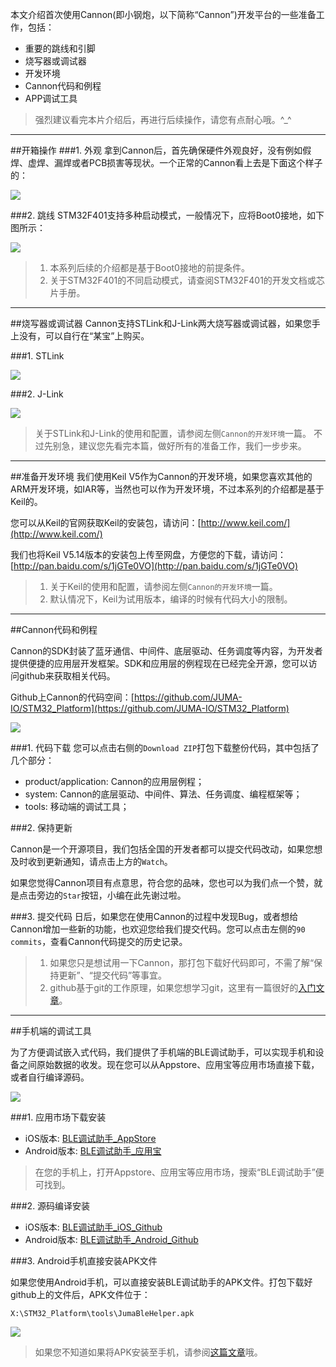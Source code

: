 

本文介绍首次使用Cannon(即小钢炮，以下简称“Cannon”)开发平台的一些准备工作，包括：

* 重要的跳线和引脚
* 烧写器或调试器
* 开发环境
* Cannon代码和例程
* APP调试工具

> 强烈建议看完本片介绍后，再进行后续操作，请您有点耐心哦。^_^


***
##开箱操作
###1. 外观
拿到Cannon后，首先确保硬件外观良好，没有例如假焊、虚焊、漏焊或者PCB损害等现状。一个正常的Cannon看上去是下面这个样子的：  

![](./images/cannon_look.jpg)

###2. 跳线
STM32F401支持多种启动模式，一般情况下，应将Boot0接地，如下图所示：  

![](./images/cannon_hip.jpg)

> 1. 本系列后续的介绍都是基于Boot0接地的前提条件。  
> 2. 关于STM32F401的不同启动模式，请查阅STM32F401的开发文档或芯片手册。


***
##烧写器或调试器
Cannon支持STLink和J-Link两大烧写器或调试器，如果您手上没有，可以自行在“某宝”上购买。

###1. STLink

![](./images/stlink.jpg)

###2. J-Link

![](./images/jlink.jpg)

> 关于STLink和J-Link的使用和配置，请参阅左侧`Cannon的开发环境`一篇。
> 不过先别急，建议您先看完本篇，做好所有的准备工作，我们一步步来。  

***
##准备开发环境
我们使用Keil V5作为Cannon的开发环境，如果您喜欢其他的ARM开发环境，如IAR等，当然也可以作为开发环境，不过本系列的介绍都是基于Keil的。

您可以从Keil的官网获取Keil的安装包，请访问：[http://www.keil.com/](http://www.keil.com/)

我们也将Keil V5.14版本的安装包上传至网盘，方便您的下载，请访问：[http://pan.baidu.com/s/1jGTe0VO](http://pan.baidu.com/s/1jGTe0VO)

> 1. 关于Keil的使用和配置，请参阅左侧`Cannon的开发环境`一篇。   
> 2. 默认情况下，Keil为试用版本，编译的时候有代码大小的限制。

***
##Cannon代码和例程

Cannon的SDK封装了蓝牙通信、中间件、底层驱动、任务调度等内容，为开发者提供便捷的应用层开发框架。SDK和应用层的例程现在已经完全开源，您可以访问github来获取相关代码。  

Github上Cannon的代码空间：[https://github.com/JUMA-IO/STM32_Platform](https://github.com/JUMA-IO/STM32_Platform)

![](./images/cannon_github.jpg)


###1. 代码下载
您可以点击右侧的`Download ZIP`打包下载整份代码，其中包括了几个部分：  

* product/application: Cannon的应用层例程；
* system: Cannon的底层驱动、中间件、算法、任务调度、编程框架等；
* tools: 移动端的调试工具；


###2. 保持更新

Cannon是一个开源项目，我们包括全国的开发者都可以提交代码改动，如果您想及时收到更新通知，请点击上方的`Watch`。

如果您觉得Cannon项目有点意思，符合您的品味，您也可以为我们点一个赞，就是点击旁边的`Star`按钮，小编在此先谢过啦。

###3. 提交代码
日后，如果您在使用Cannon的过程中发现Bug，或者想给Cannon增加一些新的功能，也欢迎您给我们提交代码。您可以点击左侧的`90 commits`，查看Cannon代码提交的历史记录。

> 1. 如果您只是想试用一下Cannon，那打包下载好代码即可，不需了解“保持更新”、“提交代码”等事宜。  
> 2. github基于git的工作原理，如果您想学习git，这里有一篇很好的[入门文章](http://www.ruanyifeng.com/blog/2015/08/git-use-process.html)。

***
##手机端的调试工具

为了方便调试嵌入式代码，我们提供了手机端的BLE调试助手，可以实现手机和设备之间原始数据的收发。现在您可以从Appstore、应用宝等应用市场直接下载，或者自行编译源码。

![](./images/cannon_blehelper.jpg)

###1. 应用市场下载安装

* iOS版本: [BLE调试助手_AppStore](https://itunes.apple.com/cn/app/juma-ble-diao-shi-zhu-shou/id1027737596?l=en&mt=8)
* Android版本: [BLE调试助手_应用宝](http://sj.qq.com/myapp/detail.htm?apkName=com.juma.helper)

> 在您的手机上，打开Appstore、应用宝等应用市场，搜索“BLE调试助手”便可找到。

###2. 源码编译安装
* iOS版本: [BLE调试助手_iOS_Github](https://github.com/JUMA-IO/BLE_Debugger_iOS)
* Android版本: [BLE调试助手_Android_Github](https://github.com/JUMA-IO/BLE_Debugger_Android)

###3. Android手机直接安装APK文件

如果您使用Android手机，可以直接安装BLE调试助手的APK文件。打包下载好github上的文件后，APK文件位于：

```
X:\STM32_Platform\tools\JumaBleHelper.apk
```

![](./images/cannon_blehelper2.jpg)

> 如果您不知道如果将APK安装至手机，请参阅[这篇文章](http://jingyan.baidu.com/article/eae07827eda2fa1fec548527.html)哦。
